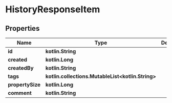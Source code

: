 
# HistoryResponseItem

## Properties
| Name | Type | Description | Notes |
| ------------ | ------------- | ------------- | ------------- |
| **id** | **kotlin.String** |  |  |
| **created** | **kotlin.Long** |  |  |
| **createdBy** | **kotlin.String** |  |  |
| **tags** | **kotlin.collections.MutableList&lt;kotlin.String&gt;** |  |  |
| **propertySize** | **kotlin.Long** |  |  |
| **comment** | **kotlin.String** |  |  |




